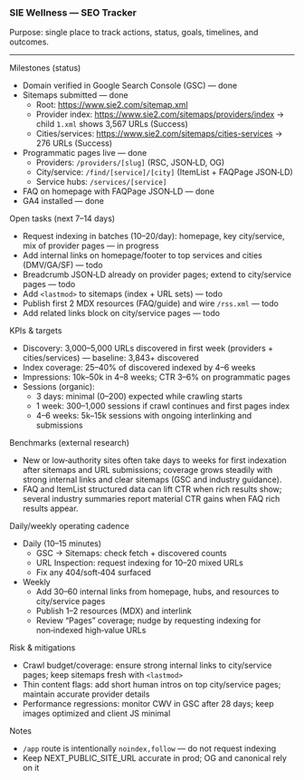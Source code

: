 ### SIE Wellness — SEO Tracker

Purpose: single place to track actions, status, goals, timelines, and outcomes.

---

Milestones (status)
- Domain verified in Google Search Console (GSC) — done
- Sitemaps submitted — done
  - Root: https://www.sie2.com/sitemap.xml
  - Provider index: https://www.sie2.com/sitemaps/providers/index → child `1.xml` shows 3,567 URLs (Success)
  - Cities/services: https://www.sie2.com/sitemaps/cities-services → 276 URLs (Success)
- Programmatic pages live — done
  - Providers: `/providers/[slug]` (RSC, JSON‑LD, OG)
  - City/service: `/find/[service]/[city]` (ItemList + FAQPage JSON‑LD)
  - Service hubs: `/services/[service]`
- FAQ on homepage with FAQPage JSON‑LD — done
- GA4 installed — done

Open tasks (next 7–14 days)
- Request indexing in batches (10–20/day): homepage, key city/service, mix of provider pages — in progress
- Add internal links on homepage/footer to top services and cities (DMV/GA/SF) — todo
- Breadcrumb JSON‑LD already on provider pages; extend to city/service pages — todo
- Add `<lastmod>` to sitemaps (index + URL sets) — todo
- Publish first 2 MDX resources (FAQ/guide) and wire `/rss.xml` — todo
- Add related links block on city/service pages — todo

KPIs & targets
- Discovery: 3,000–5,000 URLs discovered in first week (providers + cities/services) — baseline: 3,843+ discovered
- Index coverage: 25–40% of discovered indexed by 4–6 weeks
- Impressions: 10k–50k in 4–8 weeks; CTR 3–6% on programmatic pages
- Sessions (organic):
  - 3 days: minimal (0–200) expected while crawling starts
  - 1 week: 300–1,000 sessions if crawl continues and first pages index
  - 4–6 weeks: 5k–15k sessions with ongoing interlinking and submissions

Benchmarks (external research)
- New or low‑authority sites often take days to weeks for first indexation after sitemaps and URL submissions; coverage grows steadily with strong internal links and clear sitemaps (GSC and industry guidance).
- FAQ and ItemList structured data can lift CTR when rich results show; several industry summaries report material CTR gains when FAQ rich results appear.

Daily/weekly operating cadence
- Daily (10–15 minutes)
  - GSC → Sitemaps: check fetch + discovered counts
  - URL Inspection: request indexing for 10–20 mixed URLs
  - Fix any 404/soft‑404 surfaced
- Weekly
  - Add 30–60 internal links from homepage, hubs, and resources to city/service pages
  - Publish 1–2 resources (MDX) and interlink
  - Review “Pages” coverage; nudge by requesting indexing for non‑indexed high‑value URLs

Risk & mitigations
- Crawl budget/coverage: ensure strong internal links to city/service pages; keep sitemaps fresh with `<lastmod>`
- Thin content flags: add short human intros on top city/service pages; maintain accurate provider details
- Performance regressions: monitor CWV in GSC after 28 days; keep images optimized and client JS minimal

Notes
- `/app` route is intentionally `noindex,follow` — do not request indexing
- Keep NEXT_PUBLIC_SITE_URL accurate in prod; OG and canonical rely on it


